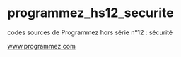 # programmez_hs12_securite

codes sources de Programmez hors série n°12 : sécurité

www.programmez.com
